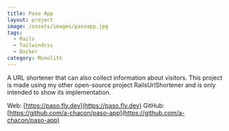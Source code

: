 ```yaml
---
title: Paso App
layout: project
image: /assets/images/pasoapp.jpg
tags:
  - Rails
  - Tailwindcss
  - Docker
category: Monolith
---
```

A URL shortener that can also collect information about visitors. This project is made using my other open-source project RailsUrlShortener and is only intended to show its implementation.

Web: [https://paso.fly.dev](https://paso.fly.dev)
GitHub: [https://github.com/a-chacon/paso-app](https://github.com/a-chacon/paso-app)


